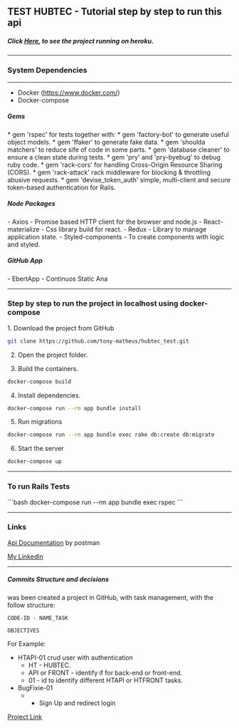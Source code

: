 <h2>TEST  HUBTEC  - Tutorial step by step to run this api</h2>
<h5>Click <a href="https://hubtec-front.herokuapp.com/auth/sign-up">Here</a>, to see the project running on heroku.</h5>
<hr/>
<h3>System Dependencies</h3>
<hr/>

* Docker (https://www.docker.com/)
* Docker-compose

<h5>Gems</h5>
* gem 'rspec' for tests together with:
  * gem 'factory-bot' to generate useful object models.
  * gem 'ffaker' to generate fake data.
  * gem 'shoulda matchers' to reduce sife of code in some parts.
  * gem 'database cleaner' to ensure a clean state during tests.
* gem 'pry' and 'pry-byebug' to debug ruby code.
* gem 'rack-cors' for handling Cross-Origin Resource Sharing (CORS).
* gem 'rack-attack' rack middleware for blocking & throttling abusive requests.
* gem 'devise_token_auth' simple, multi-client and secure token-based authentication for Rails.

<h5>Node Packages</h5>
- Axios - Promise based HTTP client for the browser and node.js
- React-materialize - Css library build for react.
- Redux - Library to manage application state.
- Styled-components - To create components with logic and styled.
<h5>GitHub App</h5>
- EbertApp - Continuos Static Ana
<hr/>
<h3>Step by step to run the project in localhost using docker-compose</h3>
1. Download the project from GitHub

```bash
git clone https://github.com/tony-matheus/hubtec_test.git
```

2. Open the project folder.

3. Build the containers.

```bash
docker-compose build
```

4. Install dependencies.

```bash
docker-compose run --rm app bundle install
```

5. Run migrations

```bash
docker-compose run --rm app bundle exec rake db:create db:migrate
```

6. Start the server

```bash
docker-compose up
```

   

<hr/>
<h3>To run Rails Tests </h3>
```bash
docker-compose run --rm app bundle exec rspec
```

<hr/>
<h3>Links</h3>
<a href="https://documenter.getpostman.com/view/6888921/S1a1bUJc?version=latest">Api Documentation</a> by postman 

<a href="https://www.linkedin.com/in/tony-matheus-55909313b">My LinkedIn</a>

<hr/>
<h5>Commits Structure and decisions</h5>

was been created a project in GitHub, with task management, with the follow structure:

```
CODE-ID - NAME_TASK

OBJECTIVES
```

For Example:

- HTAPI-01 crud user with authentication
  - HT - HUBTEC.
  - API  or FRONT - identify if for back-end or front-end.
  - 01 - id to identify different HTAPI or HTFRONT tasks.
- BugFixie-01
  - - Sign Up and redirect login

<a href="https://github.com/tony-matheus/hubtec_test/projects/1">Project Link </a>
